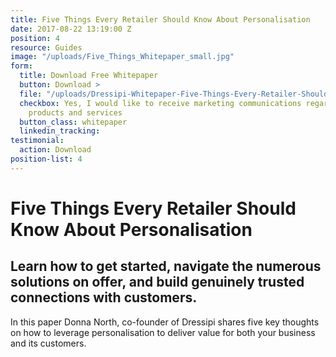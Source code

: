 ```yaml
---
title: Five Things Every Retailer Should Know About Personalisation
date: 2017-08-22 13:19:00 Z
position: 4
resource: Guides
image: "/uploads/Five_Things_Whitepaper_small.jpg"
form:
  title: Download Free Whitepaper
  button: Download >
  file: "/uploads/Dressipi-Whitepaper-Five-Things-Every-Retailer-Should-Know-About-Personalisation-a8c06d.pdf"
  checkbox: Yes, I would like to receive marketing communications regarding Dressipi
    products and services
  button_class: whitepaper
  linkedin_tracking: 
testimonial:
  action: Download
position-list: 4
---
```


# Five Things Every Retailer Should Know About Personalisation

## Learn how to get started, navigate the numerous solutions on offer, and build genuinely trusted connections with customers.

In this paper Donna North, co-founder of Dressipi shares five key thoughts on how to leverage personalisation to deliver value for both your business and its customers.
